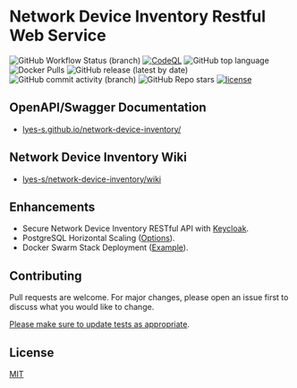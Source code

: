 # Network Device Inventory Restful Web Service

![GitHub Workflow Status (branch)](https://img.shields.io/github/workflow/status/lyes-s/network-device-inventory/Java%20CI%20with%20Maven/master)
[![CodeQL](https://github.com/lyes-s/network-device-inventory/workflows/CodeQL/badge.svg)](https://github.com/lyes-s/network-device-inventory/actions?query=workflow%3ACodeQL)
![GitHub top language](https://img.shields.io/github/languages/top/lyes-s/network-device-inventory)
![Docker Pulls](https://img.shields.io/docker/pulls/lsefiane/network-device-inventory)
![GitHub release (latest by date)](https://img.shields.io/github/v/release/lyes-s/network-device-inventory)
![GitHub commit activity (branch)](https://img.shields.io/github/commit-activity/y/lyes-s/network-device-inventory/master)
![GitHub Repo stars](https://img.shields.io/github/stars/lyes-s/network-device-inventory?style=social)
[![license](https://img.shields.io/badge/License-MIT-yellow.svg)](https://github.com/lyes-s/network-device-inventory/blob/master/LICENSE.md)

## OpenAPI/Swagger Documentation

* [lyes-s.github.io/network-device-inventory/](https://lyes-s.github.io/network-device-inventory/)

## Network Device Inventory Wiki

* [lyes-s/network-device-inventory/wiki](https://github.com/lyes-s/network-device-inventory/wiki)

## Enhancements

* Secure Network Device Inventory RESTful API with [Keycloak](https://www.keycloak.org/).
* PostgreSQL Horizontal Scaling ([Options](https://www.highgo.ca/2021/08/09/horizontal-scalability-options-in-postgresql/)).
* Docker Swarm Stack Deployment ([Example](https://github.com/lyes-s/publisher-subscriber-microservices/wiki/Docker-Swarm)).

## Contributing

Pull requests are welcome. For major changes, please open an issue first to discuss what you would like to change.

[Please make sure to update tests as appropriate](https://github.com/lyes-s/network-device-inventory/wiki/Application-Test-Suite-with-JUnit-5-&-Mockito-%F0%9F%8D%B8).

## License

[MIT](https://github.com/lyes-s/network-device-inventory/blob/master/LICENSE.md)
